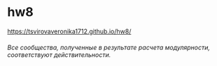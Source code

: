 # hw8
https://tsvirovaveronika1712.github.io/hw8/
###### Все сообщества, полученные в результате расчета модулярности, соответствуют действительности.
